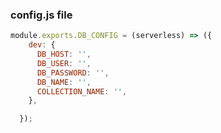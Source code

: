 ### config.js file

```javascript
module.exports.DB_CONFIG = (serverless) => ({
    dev: {
      DB_HOST: '',
      DB_USER: '',
      DB_PASSWORD: '',
      DB_NAME: '',
      COLLECTION_NAME: '',
    },

  });
```